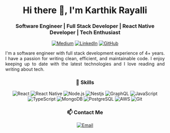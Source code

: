 <h1 align="center">Hi there 👋, I'm Karthik Rayalli</h1>
<h3 align="center">Software Engineer | Full Stack Developer | React Native Developer | Tech Enthusiast</h3>

<p align="center">
  <a href="https://medium.com/@karthikdr75"><img alt="Medium" src="https://img.shields.io/badge/-Karthik%20Rayalli-black?style=flat-square&logo=Medium&logoColor=white"></a>
  <a href="https://www.linkedin.com/in/karthik-rayalli/"><img alt="LinkedIn" src="https://img.shields.io/badge/-Karthik%20Rayalli-blue?style=flat-square&logo=Linkedin&logoColor=white"></a>
  <a href="https://github.com/karthikrayalli"><img alt="GitHub" src="https://img.shields.io/badge/-Karthik%20Rayalli-black?style=flat-square&logo=GitHub&logoColor=white"></a>
</p>

<p align="justify">I'm a software engineer with full stack development experience of 4+ years. I have a passion for writing clean, efficient, and maintainable code. I enjoy keeping up to date with the latest technologies and I love reading and writing about tech.</p>

<h3 align="center">🚀 Skills</h3>

<p align="center">
  <img alt="React" src="https://img.shields.io/badge/-React-61DAFB?style=flat-square&logo=react&logoColor=white" />
  <img alt="React Native" src="https://img.shields.io/badge/-React%20Native-61DAFB?style=flat-square&logo=react&logoColor=black" />
  <img alt="Node.js" src="https://img.shields.io/badge/-Node.js-43853D?style=flat-square&logo=node.js&logoColor=white" />
  <img alt="Nestjs" src="https://img.shields.io/badge/NestJS-%23E0234E.svg?style=flat-square&logo=nestjs&logoColor=white" />
  <img alt="GraphQL" src="https://img.shields.io/badge/-Apollo%20GraphQL-311C87?style=flat-square&logo=apollographql&logoColor=white" />
  <img alt="JavaScript" src="https://img.shields.io/badge/-JavaScript-F7DF1E?style=flat-square&logo=javascript&logoColor=black" />
  <img alt="TypeScript" src="https://img.shields.io/badge/-TypeScript-3178C6?style=flat-square&logo=typescript&logoColor=white" />
  <img alt="MongoDB" src="https://img.shields.io/badge/-MongoDB-47A248?style=flat-square&logo=mongodb&logoColor=white" />
  <img alt="PostgreSQL" src="https://img.shields.io/badge/-PostgreSQL-336791?style=flat-square&logo=postgresql&logoColor=white" />
  <img alt="AWS" src="https://img.shields.io/badge/-AWS-FF9900?style=flat-square&logo=Amazon&logoColor=black" />
  <img alt="Git" src="https://img.shields.io/badge/-Git-F05032?style=flat-square&logo=git&logoColor=white" />
</p>

<h3 align="center">📫 Contact Me</h3>
<p align="center">
  <a href="mailto:karthikdr75@gmail.com"><img alt="Email" src="https://img.shields.io/badge/-Email-red?style=flat-square&logo=gmail&logoColor=white"></a>
</p>
